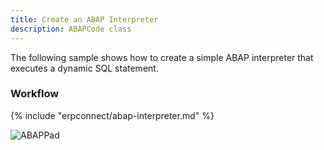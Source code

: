 ```yaml
---
title: Create an ABAP Interpreter
description: ABAPCode class
---
```


The following sample shows how to create a simple ABAP interpreter that executes a dynamic SQL statement.<br>

### Workflow

{% include "erpconnect/abap-interpreter.md" %}

![ABAPPad]( site:assets/images/erpconnect/samples/AbapPad.png)
